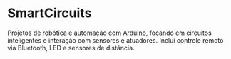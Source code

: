 # SmartCircuits
Projetos de robótica e automação com Arduino, focando em circuitos inteligentes e interação com sensores e atuadores. Inclui controle remoto via Bluetooth, LED e sensores de distância.
